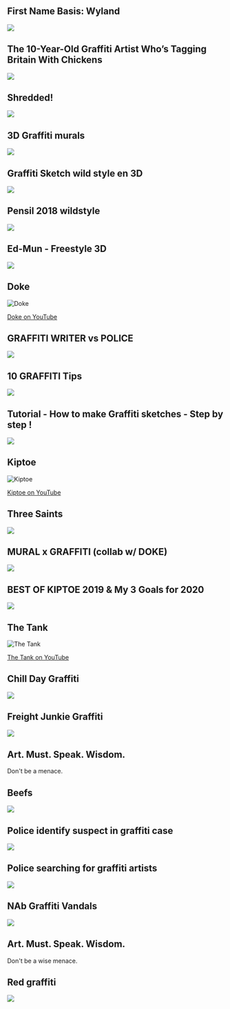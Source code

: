 First Name Basis: Wyland
------------------------

[![]( /image/yid-ARZzKXPc6FM.jpg)](https://www.youtube.com/watch?v=ARZzKXPc6FM)

The 10-Year-Old Graffiti Artist Who’s Tagging Britain With Chickens
-------------------------------------------------------------------

[![]( /image/yid-oyyvQikuog4.jpg)](https://www.youtube.com/watch?v=oyyvQikuog4)

Shredded!
---------

[![]( /image/yid-ekzjYZHs27E.jpg)](https://www.youtube.com/watch?v=ekzjYZHs27E)

3D Graffiti murals
------------------

[![]( /image/yid-mDdqq_6OpyU.jpg)](https://www.youtube.com/watch?v=mDdqq_6OpyU)

Graffiti Sketch wild style en 3D
--------------------------------

[![]( /image/yid-McDbh87cp6g.jpg)](https://www.youtube.com/watch?v=McDbh87cp6g)

Pensil 2018 wildstyle
---------------------

[![]( /image/yid-dHg7twHeIrw.jpg)](https://www.youtube.com/watch?v=dHg7twHeIrw)

Ed-Mun - Freestyle 3D
---------------------

[![]( /image/yid-ptJp6gTTYFY.jpg)](https://www.youtube.com/watch?v=ptJp6gTTYFY)

Doke
----

![Doke](/image/sig-doke.jpg)

[Doke on YouTube](https://www.youtube.com/channel/UC9ntGcdOjckSSjeeM_YmDcg)

GRAFFITI WRITER vs POLICE
-------------------------

[![]( /image/yid-a1WFwsPOHmg.jpg)](https://www.youtube.com/watch?v=a1WFwsPOHmg)

10 GRAFFITI Tips
----------------

[![]( /image/yid-ofSvAqiv0ss.jpg)](https://www.youtube.com/watch?v=ofSvAqiv0ss)

Tutorial - How to make Graffiti sketches - Step by step !
---------------------------------------------------------

[![]( /image/yid-v5tollaAXfU.jpg)](https://www.youtube.com/watch?v=v5tollaAXfU)

Kiptoe
------

![Kiptoe](/image/sig-kiptoe.jpg)

[Kiptoe on YouTube](https://www.youtube.com/channel/UCwcDy-AjZJ5T7DH9BWaOMZg)

Three Saints
------------

[![]( /image/yid-_VpK2L47PwA.jpg)](https://www.youtube.com/watch?v=_VpK2L47PwA)

MURAL x GRAFFITI (collab w/ DOKE)
---------------------------------

[![]( /image/yid-meIW0pv9izU.jpg)](https://www.youtube.com/watch?v=meIW0pv9izU)

BEST OF KIPTOE 2019 & My 3 Goals for 2020
-----------------------------------------

[![]( /image/yid-DBqBH1wejbw.jpg)](https://www.youtube.com/watch?v=DBqBH1wejbw)

The Tank
--------

![The Tank](/image/sig-tank.jpg)

[The Tank on YouTube](https://www.youtube.com/channel/UCs4A7OdtEHGU_Q_HMrmo06g)

Chill Day Graffiti
------------------

[![]( /image/yid-lEq27AH5yRY.jpg)](https://www.youtube.com/watch?v=lEq27AH5yRY)

Freight Junkie Graffiti
-----------------------

[![]( /image/yid-1B6O2lW7Zjo.jpg)](https://www.youtube.com/watch?v=1B6O2lW7Zjo)

Art. Must. Speak. Wisdom.
-------------------------

Don't be a menace.

Beefs
-----

[![]( /image/yid-n2UsOIJvx6Q.jpg)](https://www.youtube.com/watch?v=n2UsOIJvx6Q)

Police identify suspect in graffiti case
----------------------------------------

[![]( /image/yid-_9JBW-cCNP0.jpg)](https://www.youtube.com/watch?v=_9JBW-cCNP0)

Police searching for graffiti artists
-------------------------------------

[![]( /image/yid-MB7wuCibXTo.jpg)](https://www.youtube.com/watch?v=MB7wuCibXTo)

NAb Graffiti Vandals
--------------------

[![]( /image/yid-A7lyE3qevrQ.jpg)](https://www.youtube.com/watch?v=A7lyE3qevrQ)

Art. Must. Speak. Wisdom.
-------------------------

Don't be a wise menace.

Red graffiti
------------

[![]( /image/yid-RwK4NmQZe64.jpg)](https://www.youtube.com/watch?v=RwK4NmQZe64)